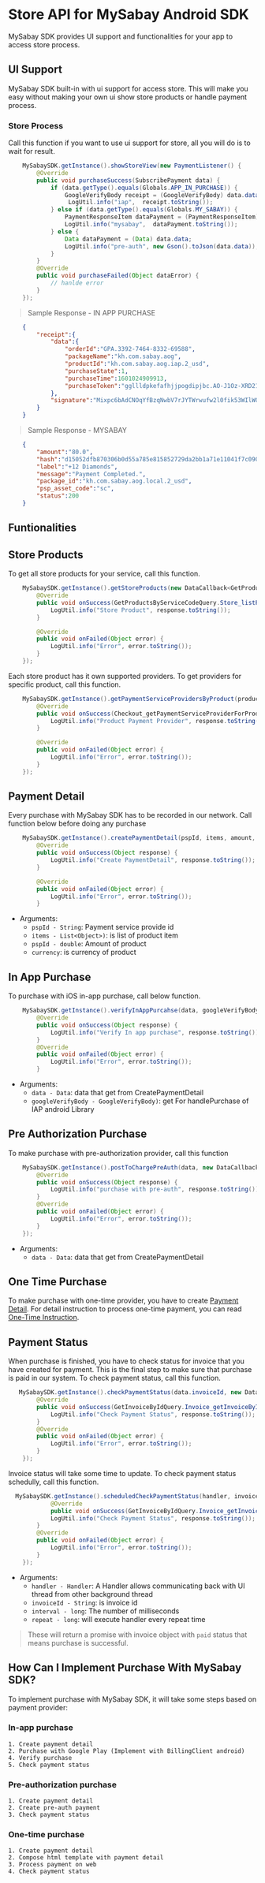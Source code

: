 # Store API for MySabay Android SDK

MySabay SDK provides UI support and functionalities for your app to access store process.

## UI Support

MySabay SDK built-in with ui support for access store. This will make you easy without making your own ui show store products or handle payment process.

### Store Process

Call this function if you want to use ui support for store, all you will do is to wait for result.

```java
    MySabaySDK.getInstance().showStoreView(new PaymentListener() {
        @Override
        public void purchaseSuccess(SubscribePayment data) {
            if (data.getType().equals(Globals.APP_IN_PURCHASE)) {
                GoogleVerifyBody receipt = (GoogleVerifyBody) data.data;
                 LogUtil.info("iap",  receipt.toString());
            } else if (data.getType().equals(Globals.MY_SABAY)) {
                PaymentResponseItem dataPayment = (PaymentResponseItem) data.data;
                LogUtil.info("mysabay",  dataPayment.toString());
            } else {
                Data dataPayment = (Data) data.data;
                LogUtil.info("pre-auth", new Gson().toJson(data.data));
            }
        }
        @Override
        public void purchaseFailed(Object dataError) {
            // hanlde error
        }
    });
```

>Sample Response - IN APP PURCHASE
```json
    {
        "receipt":{
            "data":{
                "orderId":"GPA.3392-7464-8332-69588",
                "packageName":"kh.com.sabay.aog",
                "productId":"kh.com.sabay.aog.iap.2_usd",
                "purchaseState":1,
                "purchaseTime":1601024909913,
                "purchaseToken":"ggllldpkefafhjjpogdipjbc.AO-J1Oz-XRD2126HN0qMc6_Nc4J17D4yDCMiXyb__FIiJ2ehkYYwwTqsTqqL4eHbWRmywPT13RIw8_PE2bDrvTe6XrNdO81zARTRPCsvtD6R1nPm0PjiCe3xaralXOMoD7TRLW1DeOex"
            },
            "signature":"Mixpc6bAdCNOqYfBzqNwbV7rJYTWrwufw2l0fik53WIlWOSSKgmnjHRUf+29gjSLRs8R0lL7tecBtG0Gt+xrxHjgQIaRCwQzDB2aU2O+Etsh7JAE9qhaub+GmKirPTWvg/lJimKxCuKet60ps7UP5JamgVWlhj9/h9ecv682YOt1P9Inw1t9hKW6marYDoYhICGPHafxpD5/n2lBKshbbMIEjJ4y0chk/QvHPV0BJdGnd+9X1uulGfFssKGVCq3VvtdpKrN7BArJQmlbF2ZgKMvEZ93Qk6++YyE82OklTv0s0XyDTWcxvInzyBfE4CePmO9Kqu/n7toJ4ROWOGcwYQ=="
        }
    }
```
>Sample Response - MYSABAY
    
```json
    {
        "amount":"80.0",
        "hash":"d15052dfb870306b0d55a785e815852729da2bb1a71e11041f7c090c1551a850",
        "label":"+12 Diamonds",
        "message":"Payment Completed.",
        "package_id":"kh.com.sabay.aog.local.2_usd",
        "psp_asset_code":"sc",
        "status":200
    }
```

## Funtionalities

## Store Products

To get all store products for your service, call this function. 

```java
    MySabaySDK.getInstance().getStoreProducts(new DataCallback<GetProductsByServiceCodeQuery.Store_listProduct>() {
        @Override
        public void onSuccess(GetProductsByServiceCodeQuery.Store_listProduct response) {
            LogUtil.info("Store Product", response.toString());
        }

        @Override
        public void onFailed(Object error) {
            LogUtil.info("Error", error.toString());
        }
    });
```

Each store product has it own supported providers. To get providers for specific product, call this function.

```java
    MySabaySDK.getInstance().getPaymentServiceProvidersByProduct(productId, new DataCallback<Checkout_getPaymentServiceProviderForProductQuery.Checkout_getPaymentServiceProviderForProduct>() {
        @Override
        public void onSuccess(Checkout_getPaymentServiceProviderForProductQuery.Checkout_getPaymentServiceProviderForProduct response) {
            LogUtil.info("Product Payment Provider", response.toString());    
        }

        @Override
        public void onFailed(Object error) {
            LogUtil.info("Error", error.toString());
        }
    });
```

## Payment Detail

Every purchase with MySabay SDK has to be recorded in our network. Call function below before doing any purchase

```java
    MySabaySDK.getInstance().createPaymentDetail(pspId, items, amount, currency, new DataCallback<Object>() {
        @Override
        public void onSuccess(Object response) {
            LogUtil.info("Create PaymentDetail", response.toString());
        }

        @Override
        public void onFailed(Object error) {
            LogUtil.info("Error", error.toString());
        }
```

- Arguments:
    - `pspId - String`: Payment service provide id
    - `items - List<Object>)`: is list of product item
    - `pspId - double`: Amount of product
    - `currency`: is currency of product

## In App Purchase

To purchase with iOS in-app purchase, call below function. 

```java 
    MySabaySDK.getInstance().verifyInAppPurcahse(data, googleVerifyBody, new DataCallback<Object>() {
        @Override
        public void onSuccess(Object response) {
            LogUtil.info("Verify In app purchase", response.toString());
        }
        @Override
        public void onFailed(Object error) {
            LogUtil.info("Error", error.toString());
        }
```

- Arguments:
    - `data - Data`: data that get from CreatePaymentDetail
    - `googleVerifyBody - GoogleVerifyBody)`: get For handlePurchase of IAP android Library

## Pre Authorization Purchase 

To make purchase with pre-authorization provider, call this function 

```java 
    MySabaySDK.getInstance().postToChargePreAuth(data, new DataCallback<Object>() {
        @Override
        public void onSuccess(Object response) {
            LogUtil.info("purchase with pre-auth", response.toString());
        }
        @Override
        public void onFailed(Object error) {
            LogUtil.info("Error", error.toString());
        }
    }); 
```

- Arguments:
    - `data - Data`: data that get from CreatePaymentDetail

## One Time Purchase

To make purchase with one-time provider, you have to create [Payment Detail](#payment-detail). For detail instruction to process one-time payment, you can read [One-Time Instruction](). 

## Payment Status

When purchase is finished, you have to check status for invoice that you have created for payment. This is the final step to make sure that purchase is paid in our system. To check payment status, call this function.

```java 
   MySabaySDK.getInstance().checkPaymentStatus(data.invoiceId, new DataCallback<GetInvoiceByIdQuery.Invoice_getInvoiceById>() {
        @Override
        public void onSuccess(GetInvoiceByIdQuery.Invoice_getInvoiceById response) {
            LogUtil.info("Check Payment Status", response.toString());
        }
        @Override
        public void onFailed(Object error) {
            LogUtil.info("Error", error.toString());
        }
    }); 
```

Invoice status will take some time to update. To check payment status schedully, call this function.

```java 
  MySabaySDK.getInstance().scheduledCheckPaymentStatus(handler, invoiceId, interval, repeat, new DataCallback<GetInvoiceByIdQuery.Invoice_getInvoiceById>() {
            @Override
            public void onSuccess(GetInvoiceByIdQuery.Invoice_getInvoiceById response) {
            LogUtil.info("Check Payment Status", response.toString());
        }
        @Override
        public void onFailed(Object error) {
            LogUtil.info("Error", error.toString());
        }
    }); 
```

- Arguments:
    - `handler - Handler`: A Handler allows communicating back with UI thread from other background thread
    - `invoiceId - String`: is invoice id
    - `interval - long`: The number of milliseconds 
    - `repeat - long`: will execute handler every repeat time

>These will return a promise with invoice object with `paid` status that means purchase is successful.

## How Can I Implement Purchase With MySabay SDK?

To implement purchase with MySabay SDK, it will take some steps based on payment provider:

### In-app purchase

    1. Create payment detail
    2. Purchase with Google Play (Implement with BillingClient android)
    4. Verify purchase
    5. Check payment status

### Pre-authorization purchase

    1. Create payment detail
    2. Create pre-auth payment
    3. Check payment status

### One-time purchase

    1. Create payment detail
    2. Compose html template with payment detail
    3. Process payment on web
    4. Check payment status


